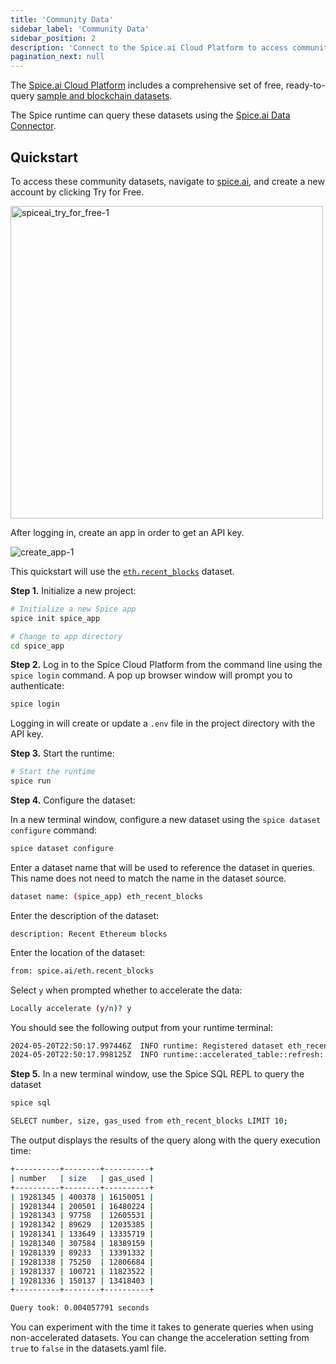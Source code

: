 ```yaml
---
title: 'Community Data'
sidebar_label: 'Community Data'
sidebar_position: 2
description: 'Connect to the Spice.ai Cloud Platform to access community datasets.'
pagination_next: null
---
```


The [Spice.ai Cloud Platform](https://docs.spice.ai) includes a comprehensive set of free, ready-to-query [sample and blockchain datasets](https://docs.spice.ai/building-blocks/datasets).

The Spice runtime can query these datasets using the [Spice.ai Data Connector](/components/data-connectors/spiceai.md).

## Quickstart

To access these community datasets, navigate to [spice.ai](https://spice.ai/), and create a new account by clicking Try for Free.

<img width="500" alt="spiceai_try_for_free-1" src="https://github.com/spiceai/spiceai/assets/112157037/27fb47ed-4825-4fa8-94bd-48197406cfaa" />

After logging in, create an app in order to get an API key.

![create_app-1](https://github.com/spiceai/spiceai/assets/112157037/d2446406-1f06-40fb-8373-1b6d692cb5f7)

This quickstart will use the [`eth.recent_blocks`](https://docs.spice.ai/reference/sql-query-tables/ethereum/core-tables) dataset.

**Step 1.** Initialize a new project:

```bash
# Initialize a new Spice app
spice init spice_app

# Change to app directory
cd spice_app
```

**Step 2.** Log in to the Spice Cloud Platform from the command line using the `spice login` command. A pop up browser window will prompt you to authenticate:

```bash
spice login
```

Logging in will create or update a `.env` file in the project directory with the API key.

**Step 3.** Start the runtime:

```bash
# Start the runtime
spice run
```

**Step 4.** Configure the dataset:

In a new terminal window, configure a new dataset using the `spice dataset configure` command:

```bash
spice dataset configure
```

Enter a dataset name that will be used to reference the dataset in queries. This name does not need to match the name in the dataset source.

```bash
dataset name: (spice_app) eth_recent_blocks
```

Enter the description of the dataset:

```
description: Recent Ethereum blocks
```

Enter the location of the dataset:

```bash
from: spice.ai/eth.recent_blocks
```

Select `y` when prompted whether to accelerate the data:

```bash
Locally accelerate (y/n)? y
```

You should see the following output from your runtime terminal:

```bash
2024-05-20T22:50:17.997446Z  INFO runtime: Registered dataset eth_recent_blocks
2024-05-20T22:50:17.998125Z  INFO runtime::accelerated_table::refresh: Loading data for dataset eth_recent_blocks
```

**Step 5.** In a new terminal window, use the Spice SQL REPL to query the dataset

```bash
spice sql
```

```bash
SELECT number, size, gas_used from eth_recent_blocks LIMIT 10;
```

The output displays the results of the query along with the query execution time:

```bash
+----------+--------+----------+
| number   | size   | gas_used |
+----------+--------+----------+
| 19281345 | 400378 | 16150051 |
| 19281344 | 200501 | 16480224 |
| 19281343 | 97758  | 12605531 |
| 19281342 | 89629  | 12035385 |
| 19281341 | 133649 | 13335719 |
| 19281340 | 307584 | 18389159 |
| 19281339 | 89233  | 13391332 |
| 19281338 | 75250  | 12806684 |
| 19281337 | 100721 | 11823522 |
| 19281336 | 150137 | 13418403 |
+----------+--------+----------+

Query took: 0.004057791 seconds
```

You can experiment with the time it takes to generate queries when using non-accelerated datasets. You can change the acceleration setting from `true` to `false` in the datasets.yaml file.
